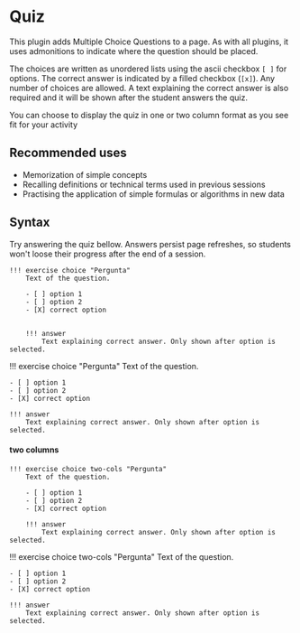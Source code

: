 # Quiz

This plugin adds Multiple Choice Questions to a page. As with all plugins, it uses admonitions to indicate where the question should be placed.

The choices are written as unordered lists using the ascii checkbox `[ ]` for options. The correct answer is indicated by a filled checkbox (`[x]`). Any number of choices are allowed. A text explaining the correct answer is also required and it will be shown after the student answers the quiz.

You can choose to display the quiz in one or two column format as you see fit for your activity

## Recommended uses

* Memorization of simple concepts
* Recalling definitions or technical terms used in previous sessions
* Practising the application of simple formulas or algorithms in new data

## Syntax

Try answering the quiz bellow. Answers persist page refreshes, so students won't loose their progress after the end of a session.

```
!!! exercise choice "Pergunta"
    Text of the question.

    - [ ] option 1
    - [ ] option 2
    - [X] correct option


    !!! answer
        Text explaining correct answer. Only shown after option is selected.
```

!!! exercise choice "Pergunta"
    Text of the question.

    - [ ] option 1
    - [ ] option 2
    - [X] correct option

    !!! answer
        Text explaining correct answer. Only shown after option is selected.

#### two columns

```
!!! exercise choice two-cols "Pergunta"
    Text of the question.

    - [ ] option 1
    - [ ] option 2
    - [X] correct option

    !!! answer
        Text explaining correct answer. Only shown after option is selected.
```

!!! exercise choice two-cols "Pergunta"
    Text of the question.

    - [ ] option 1
    - [ ] option 2
    - [X] correct option

    !!! answer
        Text explaining correct answer. Only shown after option is selected.

